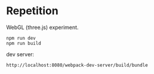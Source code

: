 # Repetition

WebGL (three.js) experiment.

    npm run dev
    npm run build

dev server:

    http://localhost:8080/webpack-dev-server/build/bundle

